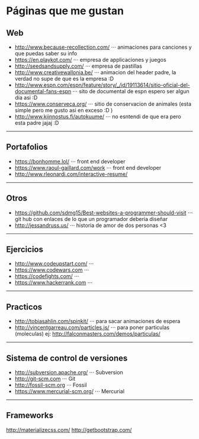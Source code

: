# Páginas que me gustan

## Web

* http://www.because-recollection.com/
    ⋅⋅⋅ animaciones para canciones y que puedas saber su info
* https://en.playkot.com/
⋅⋅⋅ empresa de applicaciones y juegos
* http://seedsandsupply.com/
⋅⋅⋅ empresa de pastillas
* http://www.creativewallonia.be/
⋅⋅⋅ animacion del header padre, la verdad no supe de que es la empresa :D 
* http://www.espn.com/espn/feature/story/_/id/19113614/sitio-oficial-del-documental-fans-espn
⋅⋅⋅ sito de documental de espn espero ser algun día asi :D 
* https://www.conserveca.org/
⋅⋅⋅ sitio de conservacion de animales (esta simple pero me gusto asi en exceso :D )
* http://www.kiinnostus.fi/autokuume/
⋅⋅⋅ no esntendi de que era pero esta padre jajaj :D 
------
## Portafolios
* https://bonhomme.lol/
⋅⋅⋅ front end developer 
* https://www.raoul-gaillard.com/work
⋅⋅⋅ front end developer 
* http://www.rleonardi.com/interactive-resume/
------
## Otros
* https://github.com/sdmg15/Best-websites-a-programmer-should-visit
⋅⋅⋅ git hub con enlaces de lo que un programador deberia diseñar 
* http://jessandruss.us/
⋅⋅⋅ historia de amor de dos personas <3
------
## Ejercicios
* http://www.codeupstart.com/
⋅⋅⋅
* https://www.codewars.com
⋅⋅⋅
* https://codefights.com/
⋅⋅⋅
* https://www.hackerrank.com
⋅⋅⋅
----
## Practicos
* http://tobiasahlin.com/spinkit/
⋅⋅⋅ para sacar animaciones de espera
* http://vincentgarreau.com/particles.js/
⋅⋅⋅ para poner particulas (moleculas) ej: http://falconmasters.com/demos/particulas/
----
## Sistema de control de versiones
* http://subversion.apache.org/
⋅⋅⋅ Subversion
* http://git-scm.com
⋅⋅⋅ Git
* http://fossil-scm.org
⋅⋅⋅ Fossil
* https://www.mercurial-scm.org/
⋅⋅⋅ Mercurial
----
## Frameworks
http://materializecss.com/
http://getbootstrap.com/